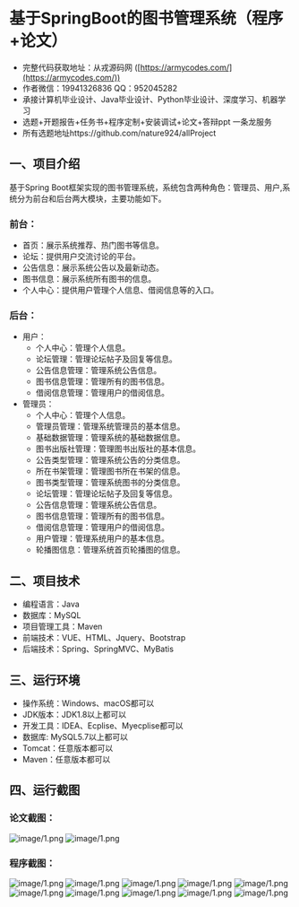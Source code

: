 基于SpringBoot的图书管理系统（程序+论文）
=
- 完整代码获取地址：从戎源码网 ([https://armycodes.com/](https://armycodes.com/))
- 作者微信：19941326836  QQ：952045282 
- 承接计算机毕业设计、Java毕业设计、Python毕业设计、深度学习、机器学习
- 选题+开题报告+任务书+程序定制+安装调试+论文+答辩ppt 一条龙服务
- 所有选题地址https://github.com/nature924/allProject

一、项目介绍
---
基于Spring Boot框架实现的图书管理系统，系统包含两种角色：管理员、用户,系统分为前台和后台两大模块，主要功能如下。
### 前台：
- 首页：展示系统推荐、热门图书等信息。
- 论坛：提供用户交流讨论的平台。
- 公告信息：展示系统公告以及最新动态。
- 图书信息：展示系统所有图书的信息。
- 个人中心：提供用户管理个人信息、借阅信息等的入口。

### 后台：



- 用户：
    - 个人中心：管理个人信息。
    - 论坛管理：管理论坛帖子及回复等信息。
    - 公告信息管理：管理系统公告信息。
    - 图书信息管理：管理所有的图书信息。
    - 借阅信息管理：管理用户的借阅信息。
- 管理员：
    - 个人中心：管理个人信息。
    - 管理员管理：管理系统管理员的基本信息。
    - 基础数据管理：管理系统的基础数据信息。
    - 图书出版社管理：管理图书出版社的基本信息。
    - 公告类型管理：管理系统公告的分类信息。
    - 所在书架管理：管理图书所在书架的信息。
    - 图书类型管理：管理系统图书的分类信息。
    - 论坛管理：管理论坛帖子及回复等信息。
    - 公告信息管理：管理系统公告信息。
    - 图书信息管理：管理所有的图书信息。
    - 借阅信息管理：管理用户的借阅信息。
    - 用户管理：管理系统用户的基本信息。
    - 轮播图信息：管理系统首页轮播图的信息。


二、项目技术
---
- 编程语言：Java
- 数据库：MySQL
- 项目管理工具：Maven
- 前端技术：VUE、HTML、Jquery、Bootstrap
- 后端技术：Spring、SpringMVC、MyBatis

三、运行环境
---
- 操作系统：Windows、macOS都可以
- JDK版本：JDK1.8以上都可以
- 开发工具：IDEA、Ecplise、Myecplise都可以
- 数据库: MySQL5.7以上都可以
- Tomcat：任意版本都可以
- Maven：任意版本都可以

四、运行截图
---
### 论文截图：
![image/1.png](limage/1.png)
![image/1.png](limage/2.png)

### 程序截图：
![image/1.png](image/1.png)
![image/1.png](image/2.png)
![image/1.png](image/3.png)
![image/1.png](image/4.png)
![image/1.png](image/5.png)
![image/1.png](image/6.png)
![image/1.png](image/7.png)
![image/1.png](image/8.png)
![image/1.png](image/9.png)
![image/1.png](image/10.png)

